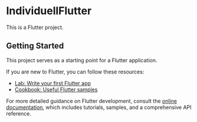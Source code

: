 # IndividuellFlutter

This is a Flutter project.

## Getting Started

This project serves as a starting point for a Flutter application.

If you are new to Flutter, you can follow these resources:

- [Lab: Write your first Flutter app](https://docs.flutter.dev/get-started/codelab)
- [Cookbook: Useful Flutter samples](https://docs.flutter.dev/cookbook)

For more detailed guidance on Flutter development, consult the
[online documentation](https://docs.flutter.dev/), which includes tutorials,
samples, and a comprehensive API reference.
